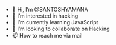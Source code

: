 - 👋 Hi, I’m @SANTOSHYAMANA
- 👀 I’m interested in hacking
- 🌱 I’m currently learning JavaScript 
- 💞️ I’m looking to collaborate on Hacking
- 📫 How to reach me via mail 

<!---
SANTOSHYAMANA/SANTOSHYAMANA is a ✨ special ✨ repository because its `README.md` (this file) appears on your GitHub profile.
You can click the Preview link to take a look at your changes.
--->

